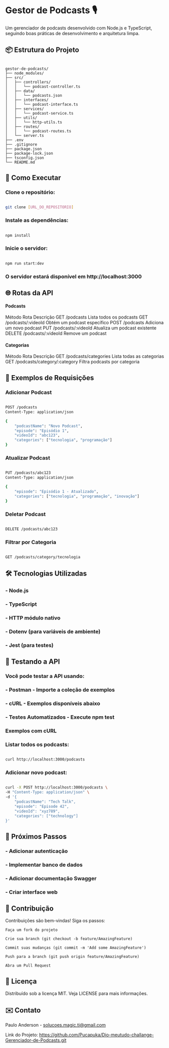# Gestor de Podcasts 🎙️

Um gerenciador de podcasts desenvolvido com Node.js e TypeScript, seguindo boas práticas de desenvolvimento e arquitetura limpa.

## 📦 Estrutura do Projeto

```text

gestor-de-podcasts/
├── node_modules/
├── src/
│   ├── controllers/
│   │   └── podcast-controller.ts
│   ├── data/
│   │   └── podcasts.json
│   ├── interfaces/
│   │   └── podcast-interface.ts
│   ├── services/
│   │   └── podcast-service.ts
│   ├── utils/
│   │   └── http-utils.ts
│   ├── routes/
│   │   └── podcast-routes.ts
│   └── server.ts
├── .env
├── .gitignore
├── package.json
├── package-lock.json
├── tsconfig.json
└── README.md

```

## 🚀 Como Executar

### Clone o repositório:

``` bash

git clone [URL_DO_REPOSITORIO]
```
### Instale as dependências:



```bash

npm install
```
### Inicie o servidor:


```bash

npm run start:dev

```
### O servidor estará disponível em http://localhost:3000

## 🌐 Rotas da API
#### Podcasts
Método 	      Rota	                   Descrição
GET	         /podcasts	            Lista todos os podcasts
GET	         /podcasts/:videoId	    Obtém um podcast específico
POST	     /podcasts	            Adiciona um novo podcast
PUT	         /podcasts/:videoId	    Atualiza um podcast existente
DELETE	     /podcasts/:videoId	    Remove um podcast

#### Categorias
Método	      Rota	                           Descrição
GET	         /podcasts/categories	          Lista todas as categorias
GET	         /podcasts/category/:category	  Filtra podcasts por categoria


## 📝 Exemplos de Requisições
### Adicionar Podcast

```bash

POST /podcasts
Content-Type: application/json

{
    "podcastName": "Novo Podcast",
    "episode": "Episódio 1",
    "videoId": "abc123",
    "categories": ["tecnologia", "programação"]
}
```
### Atualizar Podcast

```bash

PUT /podcasts/abc123
Content-Type: application/json

{
    "episode": "Episódio 1 - Atualizado",
    "categories": ["tecnologia", "programação", "inovação"]
}
```

### Deletar Podcast

```bash

DELETE /podcasts/abc123
```

### Filtrar por Categoria

```bash

GET /podcasts/category/tecnologia
```

## 🛠️ Tecnologias Utilizadas

### - Node.js 
### - TypeScript 
### - HTTP módulo nativo
### - Dotenv (para variáveis de ambiente)
### - Jest (para testes)

## 🧪 Testando a API

### Você pode testar a API usando:

### - Postman - Importe a coleção de exemplos
### - cURL - Exemplos disponíveis abaixo 
### - Testes Automatizados - Execute **npm test**

### Exemplos com cURL

### Listar todos os podcasts:

```bash

curl http://localhost:3000/podcasts
```

### Adicionar novo podcast:

```bash

curl -X POST http://localhost:3000/podcasts \
-H "Content-Type: application/json" \
-d '{
    "podcastName": "Tech Talk",
    "episode": "Episode 42",
    "videoId": "xyz789",
    "categories": ["technology"]
}'
```
## 📌 Próximos Passos

### - Adicionar autenticação
### - Implementar banco de dados
### - Adicionar documentação Swagger
### - Criar interface web

## 🤝 Contribuição

Contribuições são bem-vindas! Siga os passos:

    Faça um fork do projeto

    Crie sua branch (git checkout -b feature/AmazingFeature)

    Commit suas mudanças (git commit -m 'Add some AmazingFeature')

    Push para a branch (git push origin feature/AmazingFeature)

    Abra um Pull Request

## 📄 Licença

Distribuído sob a licença MIT. Veja LICENSE para mais informações.

## ✉️ Contato

Paulo Anderson - solucoes.magic.ti@gmail.com

Link do Projeto: https://github.com/Pucapuka/Dio-meutudo-challange-Gerenciador-de-Podcasts.git